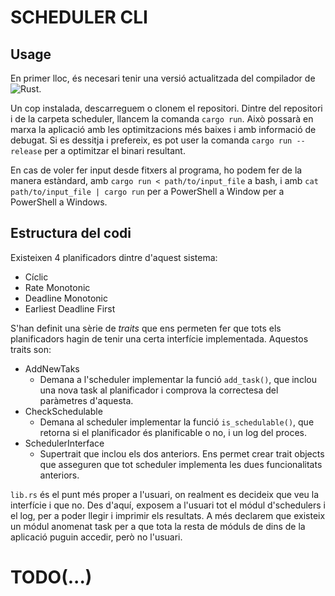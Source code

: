 # SCHEDULER CLI

## Usage
En primer lloc, és necesari tenir una versió actualitzada del compilador de ![Rust](https://www.rust-lang.org/es/tools/install).

Un cop instalada, descarreguem o clonem el repositori. Dintre del repositori i de la carpeta scheduler, llancem la comanda ```cargo run```. Això possarà en marxa la aplicació amb les optimitzacions més baixes i amb informació de debugat. Si es dessitja i prefereix, es pot user la comanda ```cargo run --release``` per a optimitzar el binari resultant.

En cas de voler fer input desde fitxers al programa, ho podem fer de la manera estàndard, amb ```cargo run < path/to/input_file``` a bash, i amb ```cat path/to/input_file | cargo run``` per a PowerShell a Window per a PowerShell a Windows.

## Estructura del codi
Existeixen 4 planificadors dintre d'aquest sistema:
 - Cíclic
 - Rate Monotonic
 - Deadline Monotonic
 - Earliest Deadline First

S'han definit una sèrie de _traits_ que ens permeten fer que tots els planificadors hagin de tenir una certa interfície implementada. Aquestos traits son:
 - AddNewTaks
    - Demana a l'scheduler implementar la funció ```add_task()```, que inclou una nova task al planificador i comprova la correctesa del paràmetres d'aquesta.
 - CheckSchedulable
   - Demana al scheduler implementar la funció ```is_schedulable()```, que retorna si el planificador és planificable o no, i un log del proces.
 - SchedulerInterface
   - Supertrait que inclou els dos anteriors. Ens permet crear trait objects que asseguren que tot scheduler implementa les dues funcionalitats anteriors.

```lib.rs``` és el punt més proper a l'usuari, on realment es decideix que veu la interfície i que no. Des d'aquí, exposem a l'usuari tot el módul d'schedulers i el log, per a poder llegir i imprimir els resultats. A més declarem que existeix un módul anomenat task per a que tota la resta de móduls de dins de la aplicació puguin accedir, però no l'usuari. 

# TODO(...)